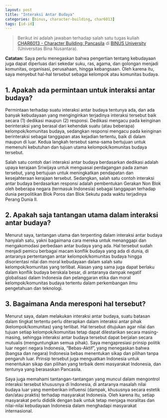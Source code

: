```yaml
---
layout: post
title: "Interaksi Antar Budaya"
categories: [binus, character-building, char6013]
tags: [id-id]
---
```

> Berikut ini adalah jawaban terhadap salah satu tugas kuliah [CHAR6013 - Character Building: Pancasila](https://curriculum.binus.ac.id/course/char6013/) di [BINUS University](https://binus.ac.id) (Universitas Bina Nusantara).

**Catatan:** Saya perlu menegaskan bahwa pengertian tentang kebudayaan juga dapat diperluas dari sekedar suku, ras, agama, dan golongan menjadi komunitas, organisasi, perusahaan, hingga kebangsaan. Oleh karena itu, saya menyebut hal-hal tersebut sebagai kelompok atau komunitas budaya.

## 1. Apakah ada permintaan untuk interaksi antar budaya?
Permintaan terhadap suatu interaksi antar budaya tentunya ada, dan ada banyak kebudayaan yang menginginkan terjadinya interaksi tersebut baik secara (1) dedikasi maupun (2) responsi. Dedikasi mengacu pada keinginan berinteraksi yang berasal dari kehendak suatu (atau beberapa) kelompok/komunitas budaya, sedangkan responsi mengacu pada keinginan berinteraksi sebagai tanggapan atas kejadian tertentu, baik di dalam maupun di luar. Kedua langkah tersebut sama-sama bertujuan untuk memenuhi kebutuhan dan tujuan utama kelompok/komunitas budaya tersebut.

Salah satu contoh dari interaksi antar budaya berdasarkan dedikasi adalah upaya kerajaan Sriwijaya untuk menguasai perdagangan pada zaman tersebut, yang bertujuan untuk meningkatkan pendapatan dan kesejahteraan kerajaan tersebut. Sedangkan, salah satu contoh interaksi antar budaya berdasarkan responsi adalah pembentukan Gerakan Non Blok oleh beberapa negara (termasuk Indonesia) sebagai tanggapan terhadap dunia perpolitikan Blok Poros dan Blok Sekutu pada waktu terjadinya Perang Dunia II.

## 2. Apakah saja tantangan utama dalam interaksi antar budaya?
Menurut saya, tantangan utama dan terpenting dalam interaksi antar budaya hanyalah satu, yakni bagaimana cara mereka untuk menanggapi dan mengakomodasi perbedaan antar budaya yang ada. Hal tersebut sudah menjadi pemicu berbagai macam konflik budaya yang ada di dunia, di antaranya pertentangan antar kelompok/komunitas budaya hingga disorientasi nilai dan moral kebudayaan dalam salah satu kelompok/komunitas yang terlibat. Alasan yang sama juga dapat berlaku dalam konflik budaya berskala besar, di antaranya dampak negatif globalisasi dalam Indonesia dan pelanggaran etika dan moral kelompok/komunitas budaya tertentu dalam perkembangan ilmu pengetahuan dan teknologi.

## 3. Bagaimana Anda meresponi hal tersebut?
Menurut saya, dalam melakukan interaksi antar budaya, suatu batasan dalam tingkat tertentu perlu diterapkan dalam interaksi antar pihak (kelompok/komunitas) yang terlibat. Hal tersebut ditujukan agar nilai dan tujuan setiap kelompok/komunitas tetap dapat dilestarikan secara masing-masing, sehingga interaksi antar budaya tersebut dapat berjalan secara mutualis (menguntungkan semua pihak). Saya mengapresiasi prinsip politik luar negeri negara Indonesia, “Bebas-Aktif”, yang menegaskan bahwa (bangsa dan negara) Indonesia bebas menentukan sikap dan pilihan tanpa pengaruh luar. Prinsip tersebut juga menguatkan Indonesia untuk menentukan sikap dan pilihan yang terbaik demi masyarakat Indonesia, dan tentunya yang berasaskan Pancasila.

Saya juga memahami tantangan-tantangan yang muncul dalam mengontrol interaksi tersebut khususnya di Indonesia, di antaranya masalah nilai budaya luar yang memberikan influensi (dampak, khususnya secara estetik dan/atau praktis) terhadap masyarakat Indonesia. Oleh karena itu, setiap masyarakat perlu dididik dengan baik untuk tetap menjaga moralitas dan nilai-nilai kebudayaan Indonesia dalam menghadapi masyarakat internasional.